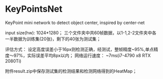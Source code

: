 # KeyPointsNet
KeyPoint mini network to detect object center, inspired by center-net

input size(hw): 1024*1280；
三个文件夹中共60帧数据，以1-1,2-2文件夹中各一半数据为训练集(20张)，剩下的40张为测试集；

评估方式：
设定高度误差小于16px则检测正确，经测试，整帧精度~95%,单点精度～97%，实际误差平均8px以内；
网络运行速度：
~7ms(i7-4790 x8 RTX 2080Ti)

附件result.zip中保存测试集的检测结果和检测网络得到的HeatMap；
